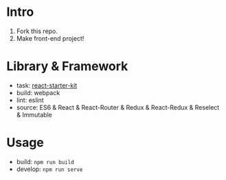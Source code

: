 # Intro

1. Fork this repo.
2. Make front-end project!

# Library & Framework

- task: [react-starter-kit](https://github.com/kriasoft/react-starter-kit/tree/master/tools)
- build: webpack
- lint: eslint
- source: ES6 & React & React-Router & Redux & React-Redux & Reselect & Immutable

# Usage

- build: ```npm run build```
- develop: ```npm run serve```
